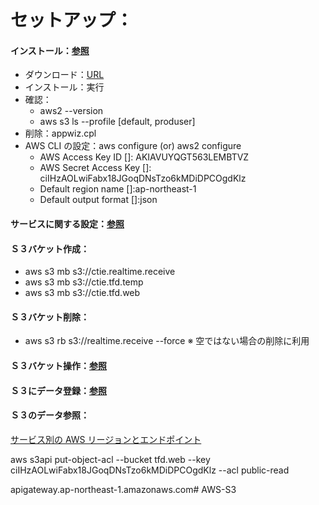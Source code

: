 # セットアップ：
#### インストール：[参照](https://docs.aws.amazon.com/ja_jp/cli/latest/userguide/install-cliv2.html)
* ダウンロード：[URL](https://d1vvhvl2y92vvt.cloudfront.net/AWSCLIV2.msi)
* インストール：実行
* 確認：
   * aws2 --version
   * aws s3 ls --profile [default, produser]
* 削除：appwiz.cpl
* AWS CLI の設定：aws configure (or) aws2 configure
   * AWS Access Key ID []: AKIAVUYQGT563LEMBTVZ
   * AWS Secret Access Key []: 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
   * Default region name []:ap-northeast-1
   * Default output format []:json

#### サービスに関する設定：[参照](https://docs.aws.amazon.com/ja_jp/cli/latest/userguide/cli-configure-files.html#cli-configure-files-global)


#### Ｓ３バケット作成：
* aws s3 mb s3://ctie.realtime.receive
* aws s3 mb s3://ctie.tfd.temp
* aws s3 mb s3://ctie.tfd.web

#### Ｓ３バケット削除：
* aws s3 rb s3://realtime.receive --force
※ 空ではない場合の削除に利用

#### Ｓ３バケット操作：[参照](https://github.com/awsdocs/aws-doc-sdk-examples/tree/master/javascript/example_code/s3)


#### Ｓ３にデータ登録：[参照](https://docs.aws.amazon.com/ja_jp/cli/latest/userguide/cli-services-s3-commands.html)


#### Ｓ３のデータ参照：
[サービス別の AWS リージョンとエンドポイント](https://docs.aws.amazon.com/ja_jp/general/latest/gr/rande.html#endpoint-tables)

aws s3api put-object-acl --bucket tfd.web --key ciIHzAOLwiFabx18JGoqDNsTzo6kMDiDPCOgdKlz --acl public-read


apigateway.ap-northeast-1.amazonaws.com#   A W S - S 3 
 
 
